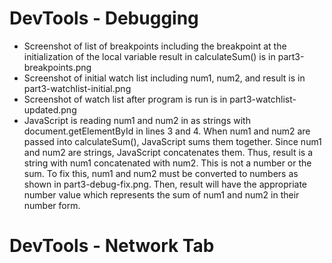 # DevTools - Debugging
- Screenshot of list of breakpoints including the breakpoint at the initialization of the local variable result in calculateSum() is in part3-breakpoints.png
- Screenshot of initial watch list including num1, num2, and result is in part3-watchlist-initial.png
- Screenshot of watch list after program is run is in part3-watchlist-updated.png
- JavaScript is reading num1 and num2 in as strings with document.getElementById in lines 3 and 4. When num1 and num2 are passed into calculateSum(), JavaScript sums them together. Since num1 and num2 are strings, JavaScript concatenates them. Thus, result is a string with num1 concatenated with num2. This is not a number or the sum. To fix this, num1 and num2 must be converted to numbers as shown in part3-debug-fix.png. Then, result will have the appropriate number value which represents the sum of num1 and num2 in their number form.

# DevTools - Network Tab